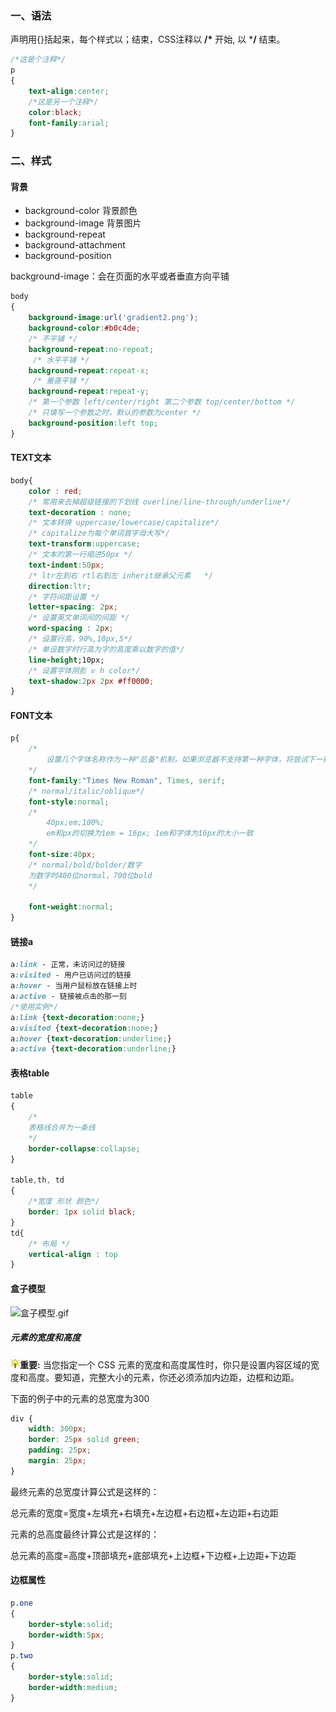 ### 一、语法

声明用{}括起来，每个样式以；结束，CSS注释以 **/\*** 开始, 以 ***/** 结束。

~~~css
/*这是个注释*/
p
{
    text-align:center;
    /*这是另一个注释*/
    color:black;
    font-family:arial;
}
~~~

### 二、样式

#### 背景

- background-color	背景颜色
- background-image  背景图片
- background-repeat
- background-attachment
- background-position

background-image：会在页面的水平或者垂直方向平铺

~~~css
body
{
	background-image:url('gradient2.png');
    background-color:#b0c4de;
    /* 不平铺 */
    background-repeat:no-repeat; 
     /* 水平平铺 */
    background-repeat:repeat-x;
     /* 垂直平铺 */
    background-repeat:repeat-y;
    /* 第一个参数 left/center/right 第二个参数 top/center/bottom */
    /* 只填写一个参数之时，默认的参数为center */
    background-position:left top;
}
~~~

#### TEXT文本

~~~css
body{
	color : red;
	/* 常用来去掉超级链接的下划线 overline/line-through/underline*/
	text-decoration : none;
    /* 文本转换 uppercase/lowercase/capitalize*/
    /* capitalize为每个单词首字母大写*/
    text-transform:uppercase;
    /* 文本的第一行缩进50px */
    text-indent:50px;
    /* ltr左到右 rtl右到左 inherit继承父元素	*/
    direction:ltr;	
    /* 字符间距设置 */
    letter-spacing:	2px;
    /* 设置英文单词间的间距 */
    word-spacing : 2px;
    /* 设置行高，90%,10px,5*/
    /* 单设数字时行高为字的高度乘以数字的值*/
    line-height;10px;
    /* 设置字体阴影 v h color*/
    text-shadow:2px 2px #ff0000;
}
~~~

#### FONT文本

~~~css
p{
    /*
    	设置几个字体名称作为一种"后备"机制，如果浏览器不支持第一种字体，将尝试下一种字体
    */
    font-family:"Times New Roman", Times, serif;
    /* normal/italic/oblique*/
    font-style:normal;
    /*
    	40px;em;100%;
    	em和px的切换为1em = 16px; 1em和字体为16px的大小一致
    */
    font-size:40px;
    /* normal/bold/bolder/数字
    为数字时400位normal，700位bold
    */
    
    font-weight:normal;
}
~~~

#### 链接a

~~~css
a:link - 正常，未访问过的链接
a:visited - 用户已访问过的链接
a:hover - 当用户鼠标放在链接上时
a:active - 链接被点击的那一刻
/*使用实例*/
a:link {text-decoration:none;}
a:visited {text-decoration:none;}
a:hover {text-decoration:underline;}
a:active {text-decoration:underline;}
~~~

#### 表格table

~~~css
table
{
    /*
    表格线合并为一条线
    */
    border-collapse:collapse;
}

table,th, td
{
    /*宽度 形状 颜色*/
    border: 1px solid black;
}
td{
    /* 布局 */
    vertical-align : top
}
~~~

#### 盒子模型

![盒子模型.gif](https://www.runoob.com/images/box-model.gif)

##### 元素的宽度和高度

![Remark](CSS/lamp.gif)**重要:** 当您指定一个 CSS 元素的宽度和高度属性时，你只是设置内容区域的宽度和高度。要知道，完整大小的元素，你还必须添加内边距，边框和边距。

下面的例子中的元素的总宽度为300

~~~css
div {
    width: 300px;
    border: 25px solid green;
    padding: 25px;
    margin: 25px;
}
~~~

最终元素的总宽度计算公式是这样的：

总元素的宽度=宽度+左填充+右填充+左边框+右边框+左边距+右边距

元素的总高度最终计算公式是这样的：

总元素的高度=高度+顶部填充+底部填充+上边框+下边框+上边距+下边距

#### 边框属性

~~~css
p.one
{
    border-style:solid;
    border-width:5px;
}
p.two
{
    border-style:solid;
    border-width:medium;
}
~~~

